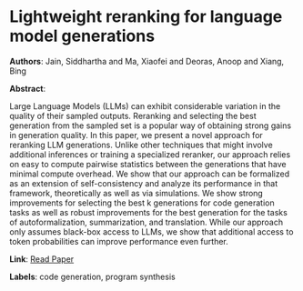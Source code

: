 # Lightweight reranking for language model generations

**Authors**: Jain, Siddhartha and Ma, Xiaofei and Deoras, Anoop and Xiang, Bing

**Abstract**:

Large Language Models (LLMs) can exhibit considerable variation in the quality of their sampled outputs. Reranking and selecting the best generation from the sampled set is a popular way of obtaining strong gains in generation quality. In this paper, we present a novel approach for reranking LLM generations. Unlike other techniques that might involve additional inferences or training a specialized reranker, our approach relies on easy to compute pairwise statistics between the generations that have minimal compute overhead. We show that our approach can be formalized as an extension of self-consistency and analyze its performance in that framework, theoretically as well as via simulations. We show strong improvements for selecting the best k generations for code generation tasks as well as robust improvements for the best generation for the tasks of autoformalization, summarization, and translation. While our approach only assumes black-box access to LLMs, we show that additional access to token probabilities can improve performance even further.

**Link**: [Read Paper](https://doi.org/10.18653/v1/2024.acl-long.376)

**Labels**: code generation, program synthesis
